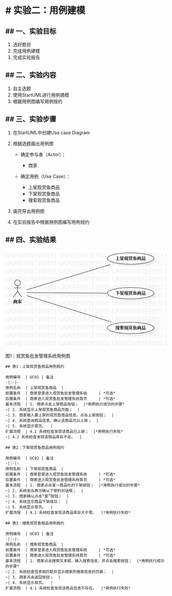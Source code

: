 ﻿# # 实验二：用例建模

## ## 一、实验目标
1. 选好题目
2. 完成用例建模
3. 完成实验报告
## ## 二、实验内容
1. 自主选题
2. 使用StartUML进行用例建模
3. 根据用例图编写用例规约
## ## 三、实验步骤

1. 在StartUML中创建Use case Diagram

2. 根据选题画出用例图

   - 确定参与者（Actor）：
     - 商家

   - 确定用例（Use Case）：
      - 上架观赏鱼商品
      - 下架观赏鱼商品
      - 搜索观赏鱼商品

3. 画完导出用例图

4. 在实验报告中根据用例图编写用例规约

## ## 四、实验结果



![用例图](./Lab2_UseCaseDiagram.jpg)

图1：观赏鱼批发管理系统用例图



```
## 表1：上架观赏鱼商品用例规约  

用例编号  | UC01 | 备注  
-|:-|-  
用例名称  | 上架观赏鱼商品  |   
前置条件  | 商家登录进入观赏鱼批发管理系统     | *可选*   
后置条件  | 商家进入观赏鱼批发管理系统首页     | *可选*   
基本流程  | 1. 商家点击上架商品按钮；  |*用例执行成功的步骤*    
~| 2. 系统显示上架观赏鱼商品页面；  |   
~| 3. 商家输入要上架的观赏鱼商品信息，点击上架按钮；  |   
~| 4. 系统查询商品信息，确认该商品可以上架；  |   
~| 5. 系统显示首页。  |  
扩展流程  | 4.1 系统检查发现该商品已上架；  |*用例执行失败*    
~| 4.2 系统检查发现该商品库存不足。  |  

## 表2：下架观赏鱼商品用例规约  

用例编号  | UC02 | 备注  
-|:-|-  
用例名称  | 下架观赏鱼商品  |   
前置条件  | 商家登录进入观赏鱼批发管理系统     | *可选*   
后置条件  | 商家进入观赏鱼批发管理系统首页     | *可选*   
基本流程  | 1. 商家点击某一商品栏的下架按钮；  |*用例执行成功的步骤*    
~| 2. 系统发出再次确认下架的对话框；  |   
~| 3. 商家确认点击“是”按钮；  |   
~| 4. 系统显示商品下架成功；  |   
~| 5. 系统显示首页。  |  
扩展流程  | 4.1 系统检查发现该商品库存大于零。  |*用例执行失败*    

## 表3：搜索观赏鱼商品用例规约  

用例编号  | UC03 | 备注  
-|:-|-  
用例名称  | 搜索观赏鱼商品  |   
前置条件  | 商家登录进入观赏鱼批发管理系统     | *可选*   
后置条件  | 商家进入观赏鱼批发管理系统首页     | *可选*   
基本流程  | 1. 商家点击搜索文本框，输入搜索信息，并点击搜索按钮；  |*用例执行成功的步骤*    
~| 2. 系统检查信息相匹配并显示商家所搜索信息的页面；  |   
~| 3. 商家点击返回按钮；  |   
~| 4. 系统显示首页。  |   
扩展流程  | 4.1 系统检查发现该商品信息不存在。  |*用例执行失败*    

```